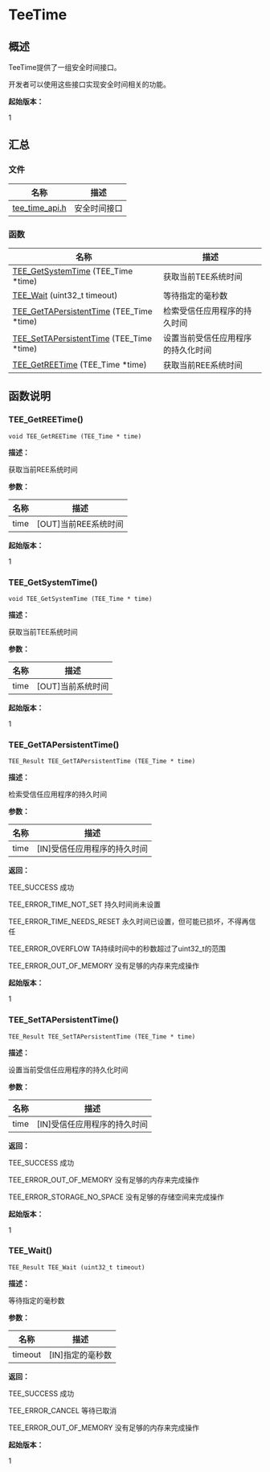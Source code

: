 # TeeTime


## 概述

TeeTime提供了一组安全时间接口。

开发者可以使用这些接口实现安全时间相关的功能。

**起始版本：**

1


## 汇总


### 文件

| 名称 | 描述 | 
| -------- | -------- |
| [tee_time_api.h](tee__time__api_8h.md) | 安全时间接口 | 


### 函数

| 名称 | 描述 | 
| -------- | -------- |
| [TEE_GetSystemTime](#tee_getsystemtime) (TEE_Time \*time) | 获取当前TEE系统时间 | 
| [TEE_Wait](#tee_wait) (uint32_t timeout) | 等待指定的毫秒数 | 
| [TEE_GetTAPersistentTime](#tee_gettapersistenttime) (TEE_Time \*time) | 检索受信任应用程序的持久时间 | 
| [TEE_SetTAPersistentTime](#tee_settapersistenttime) (TEE_Time \*time) | 设置当前受信任应用程序的持久化时间 | 
| [TEE_GetREETime](#tee_getreetime) (TEE_Time \*time) | 获取当前REE系统时间 | 


## 函数说明


### TEE_GetREETime()

```
void TEE_GetREETime (TEE_Time * time)
```

**描述：**

获取当前REE系统时间

**参数：**

| 名称 | 描述 | 
| -------- | -------- |
| time | [OUT]当前REE系统时间 | 

**起始版本：**

1


### TEE_GetSystemTime()

```
void TEE_GetSystemTime (TEE_Time * time)
```

**描述：**

获取当前TEE系统时间

**参数：**

| 名称 | 描述 | 
| -------- | -------- |
| time | [OUT]当前系统时间 | 

**起始版本：**

1


### TEE_GetTAPersistentTime()

```
TEE_Result TEE_GetTAPersistentTime (TEE_Time * time)
```

**描述：**

检索受信任应用程序的持久时间

**参数：**

| 名称 | 描述 | 
| -------- | -------- |
| time | [IN]受信任应用程序的持久时间 | 

**返回：**

TEE_SUCCESS 成功

TEE_ERROR_TIME_NOT_SET 持久时间尚未设置

TEE_ERROR_TIME_NEEDS_RESET 永久时间已设置，但可能已损坏，不得再信任

TEE_ERROR_OVERFLOW TA持续时间中的秒数超过了uint32_t的范围

TEE_ERROR_OUT_OF_MEMORY 没有足够的内存来完成操作

**起始版本：**

1


### TEE_SetTAPersistentTime()

```
TEE_Result TEE_SetTAPersistentTime (TEE_Time * time)
```

**描述：**

设置当前受信任应用程序的持久化时间

**参数：**

| 名称 | 描述 | 
| -------- | -------- |
| time | [IN]受信任应用程序的持久时间 | 

**返回：**

TEE_SUCCESS 成功

TEE_ERROR_OUT_OF_MEMORY 没有足够的内存来完成操作

TEE_ERROR_STORAGE_NO_SPACE 没有足够的存储空间来完成操作

**起始版本：**

1


### TEE_Wait()

```
TEE_Result TEE_Wait (uint32_t timeout)
```

**描述：**

等待指定的毫秒数

**参数：**

| 名称 | 描述 | 
| -------- | -------- |
| timeout | [IN]指定的毫秒数 | 

**返回：**

TEE_SUCCESS 成功

TEE_ERROR_CANCEL 等待已取消

TEE_ERROR_OUT_OF_MEMORY 没有足够的内存来完成操作

**起始版本：**

1

